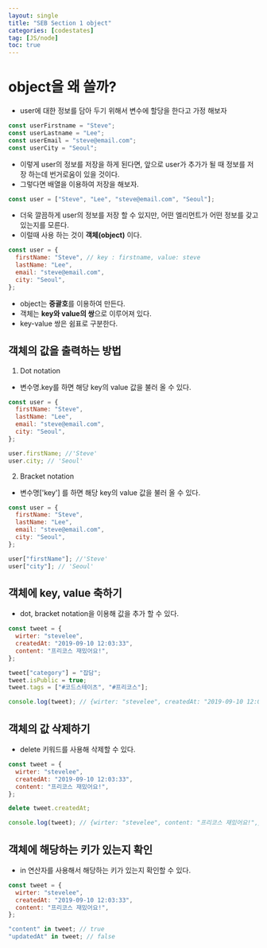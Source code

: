 ```yaml
---
layout: single
title: "SEB Section 1 object"
categories: [codestates]
tag: [JS/node]
toc: true
---
```


# object을 왜 쓸까?

- user에 대한 정보를 담아 두기 위해서 변수에 할당을 한다고 가정 해보자

```javascript
const userFirstname = "Steve";
const userLastname = "Lee";
const userEmail = "steve@email.com";
const userCity = "Seoul";
```

- 이렇게 user의 정보를 저장을 하게 된다면, 앞으로 user가 추가가 될 때 정보를 저장 하는데 번거로움이 있을 것이다.
- 그렇다면 배열을 이용하여 저장을 해보자.

```javascript
const user = ["Steve", "Lee", "steve@email.com", "Seoul"];
```

- 더욱 깔끔하게 user의 정보를 저장 할 수 있지만, 어떤 엘리먼트가 어떤 정보를 갖고 있는지를 모른다.
- 이럴때 사용 하는 것이 **객체(object)** 이다.

```javascript
const user = {
  firstName: "Steve", // key : firstname, value: steve
  lastName: "Lee",
  email: "steve@email.com",
  city: "Seoul",
};
```

- object는 **중괄호**를 이용하여 만든다.
- 객체는 **key와 value의 쌍**으로 이루어져 있다.
- key-value 쌍은 쉼표로 구분한다.

## 객체의 값을 출력하는 방법

1. Dot notation

- 변수명.key를 하면 해당 key의 value 값을 불러 올 수 있다.

```javascript
const user = {
  firstName: "Steve",
  lastName: "Lee",
  email: "steve@email.com",
  city: "Seoul",
};

user.firstName; //'Steve'
user.city; // 'Seoul'
```

2. Bracket notation

- 변수명['key'] 를 하면 해당 key의 value 값을 불러 올 수 있다.

```javascript
const user = {
  firstName: "Steve",
  lastName: "Lee",
  email: "steve@email.com",
  city: "Seoul",
};

user["firstName"]; //'Steve'
user["city"]; // 'Seoul'
```

## 객체에 key, value 축하기

- dot, bracket notation을 이용해 값을 추가 할 수 있다.

```javascript
const tweet = {
  wirter: "stevelee",
  createdAt: "2019-09-10 12:03:33",
  content: "프리코스 재밌어요!",
};

tweet["category"] = "잡담";
tweet.isPublic = true;
tweet.tags = ["#코드스테이츠", "#프리코스"];

console.log(tweet); // {wirter: "stevelee", createdAt: "2019-09-10 12:03:33", content: "프리코스 재밌어요!", category: '잡담', isPublic: true, tags: ['#코드스테이츠', '#프리코스']}
```

## 객체의 값 삭제하기

- delete 키워드를 사용해 삭제할 수 있다.

```javascript
const tweet = {
  wirter: "stevelee",
  createdAt: "2019-09-10 12:03:33",
  content: "프리코스 재밌어요!",
};

delete tweet.createdAt;

console.log(tweet); // {wirter: "stevelee", content: "프리코스 재밌어요!",}
```

## 객체에 해당하는 키가 있는지 확인

- in 연산자를 사용해서 해당하는 키가 있는지 확인할 수 있다.

```javascript
const tweet = {
  wirter: "stevelee",
  createdAt: "2019-09-10 12:03:33",
  content: "프리코스 재밌어요!",
};

"content" in tweet; // true
"updatedAt" in tweet; // false
```
